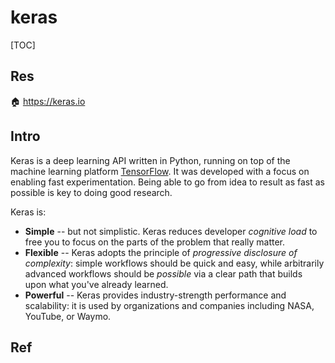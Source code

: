 # keras

[TOC]



## Res
🏠 https://keras.io


## Intro
Keras is a deep learning API written in Python, running on top of the machine learning platform [TensorFlow](https://github.com/tensorflow/tensorflow). It was developed with a focus on enabling fast experimentation. Being able to go from idea to result as fast as possible is key to doing good research.

Keras is:
- **Simple** -- but not simplistic. Keras reduces developer _cognitive load_ to free you to focus on the parts of the problem that really matter.
- **Flexible** -- Keras adopts the principle of _progressive disclosure of complexity_: simple workflows should be quick and easy, while arbitrarily advanced workflows should be _possible_ via a clear path that builds upon what you've already learned.
- **Powerful** -- Keras provides industry-strength performance and scalability: it is used by organizations and companies including NASA, YouTube, or Waymo.



## Ref

